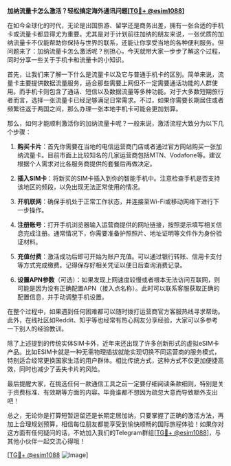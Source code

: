 **加纳流量卡怎么激活？轻松搞定海外通讯问题[[TG💪+ @esim1088](https://t.me/s/esim1088)]**

在如今全球化的时代，无论是出国旅游、留学还是商务出差，拥有一张合适的手机卡或流量卡都显得尤为重要。尤其是对于计划前往加纳的朋友来说，一张优质的加纳流量卡不仅能帮助你保持与世界的联系，还能让你享受当地的各种便利服务。但问题来了：加纳流量卡怎么激活呢？别担心，今天就带大家一步步了解这个过程，同时分享一些关于手机卡和流量卡的小知识。

首先，让我们来了解一下什么是流量卡以及它与普通手机卡的区别。简单来说，流量卡主要提供数据流量服务，适合那些需要上网但不一定需要通话功能的人群使用。而手机卡则包含了通话、短信以及数据流量等多种功能。对于大多数短期旅行者而言，选择一张流量卡已经足够满足日常需求。不过，如果你需要长期居住或者频繁往返于两国之间，那么办理一张本地手机卡可能会更加划算。

那么，如何才能顺利激活你的加纳流量卡呢？一般来说，激活流程大致分为以下几个步骤：

1. **购买卡片**：首先你需要在当地的电信运营商门店或者通过官方网站购买一张加纳流量卡。目前市面上比较知名的几家运营商包括MTN、Vodafone等。建议根据个人需求对比各服务商提供的套餐后再做决定。

2. **插入SIM卡**：将新买的SIM卡插入到你的智能手机中。注意检查手机是否支持该地区的频段，以免出现无法正常使用的情况。

3. **开机联网**：确保手机处于正常工作状态，并连接至Wi-Fi或移动网络下进行下一步操作。

4. **注册账号**：打开手机浏览器输入运营商提供的网址链接，按照提示填写相关信息完成注册。通常情况下，你需要准备护照照片、地址证明等文件作为身份验证材料。

5. **充值付费**：激活成功后即可开始为账户充值。可以通过银行转账、信用卡支付等方式完成缴费。记得保存好相关凭证以便日后查询消费记录。

6. **设置APN参数**（可选）：如果发现上网速度较慢或者根本无法访问互联网，则可能是因为没有正确配置APN（接入点名称）。此时可以联系客服获取正确的配置信息，并手动调整手机设置。

在整个过程中，如果遇到任何困难都可以随时拨打运营商官方客服热线寻求帮助。此外，在线社区如Reddit、知乎等也经常有热心网友分享经验，大家可以多参考一下别人的经验教训。

除了上述提到的传统实体SIM卡外，近年来还出现了许多创新形式的虚拟eSIM卡产品。比如ESIM卡就是一种无需物理插拔就能实现切换不同运营商的服务模式，特别适合经常更换国家生活的用户群体。相比传统方式，这种方式不仅更加便捷高效，同时也减少了丢失卡片的风险。

最后提醒大家，在挑选任何一款通信工具之前一定要仔细阅读条款细则，特别是关于资费标准、有效期等方面的内容。毕竟谁都不想因为疏忽大意而导致额外支出吧！

总之，无论你是打算短暂逗留还是长期定居加纳，只要掌握了正确的激活方法，再加上合理规划预算，相信每位朋友都能享受到愉快顺畅的国际旅程体验！如果你对这方面有任何疑问的话，不妨加入我们的Telegram群组[[TG💪+ @esim1088](https://t.me/s/esim1088)]，与其他小伙伴一起交流心得哦！

[[TG💪+ @esim1088](https://t.me/s/esim1088) ![Image](https://i.postimg.cc/4NQfJmqS/Snipaste-2025-05-13-00-14-12.png)]